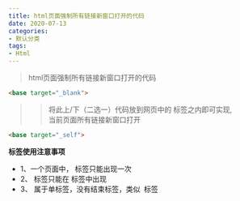 ```yaml
---
title: html页面强制所有链接新窗口打开的代码
date: 2020-07-13
categories:
- 默认分类
tags:
- Html
---
```


> html页面强制所有链接新窗口打开的代码

<!-- more -->

```html
<base target="_blank">
```

>> 将此上/下（二选一）代码放到网页中的 <head>标签之内即可实现,  
>> 当前页面所有链接新窗口打开  

```html
<base target="_self">
```
**<base> 标签使用注意事项**
* 1、一个页面中，<base> 标签只能出现一次
* 2、<base> 标签只能在 <head></head>标签中出现
* 3、<base> 属于单标签，没有结束标签，类似 <img> 标签
